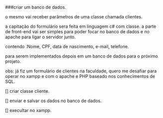 ###criar um banco de dados.

o mesmo vai receber parâmetros de uma classe chamada clientes.

a capitação do formulário sera feita em linguagem c# com classe. a parte de front-end vai ser simples para poder focar no banco de dados e no apache para ligar o servidor junto.

contendo :Nome, CPF, data de nascimento, e-mail, telefone.

para serem implementados depois em um banco de dados para o próximo projeto.

obs: já fiz um formulário de clientes na faculdade, quero me desafiar para operar no xampp e com o apache e PHP baseado nos conhecimentos de SQL. 



[] criar classe cliente.

[] enviar e salvar os dados no banco de dados.

[] execultar no xampp.
